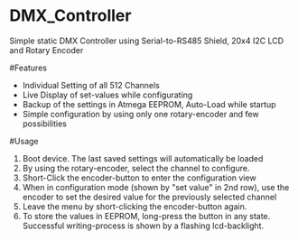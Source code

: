 # DMX_Controller
Simple static DMX Controller using Serial-to-RS485 Shield, 20x4 I2C LCD and Rotary Encoder

#Features
- Individual Setting of all 512 Channels
- Live Display of set-values while configurating
- Backup of the settings in Atmega EEPROM, Auto-Load while startup
- Simple configuration by using only one rotary-encoder and few possibilities

#Usage
1. Boot device. The last saved settings will automatically be loaded
2. By using the rotary-encoder, select the channel to configure.
3. Short-Click the encoder-button to enter the configuration view
4. When in configuration mode (shown by "set value" in 2nd row), use the encoder to set the desired value for the previously selected channel
5. Leave the menu by short-clicking the encoder-button again.
6. To store the values in EEPROM, long-press the button in any state. Successful writing-process is shown by a flashing lcd-backlight.
